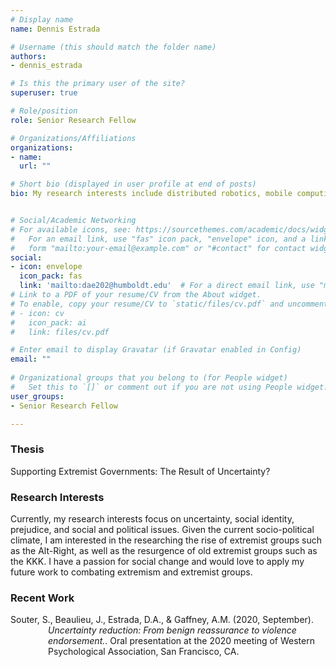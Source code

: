 ```yaml
---
# Display name
name: Dennis Estrada

# Username (this should match the folder name)
authors:
- dennis_estrada

# Is this the primary user of the site?
superuser: true

# Role/position
role: Senior Research Fellow

# Organizations/Affiliations
organizations:
- name:
  url: ""

# Short bio (displayed in user profile at end of posts)
bio: My research interests include distributed robotics, mobile computing and programmable matter.


# Social/Academic Networking
# For available icons, see: https://sourcethemes.com/academic/docs/widgets/#icons
#   For an email link, use "fas" icon pack, "envelope" icon, and a link in the
#   form "mailto:your-email@example.com" or "#contact" for contact widget.
social:
- icon: envelope
  icon_pack: fas
  link: 'mailto:dae202@humboldt.edu'  # For a direct email link, use "mailto:test@example.org".
# Link to a PDF of your resume/CV from the About widget.
# To enable, copy your resume/CV to `static/files/cv.pdf` and uncomment the lines below.  
# - icon: cv
#   icon_pack: ai
#   link: files/cv.pdf

# Enter email to display Gravatar (if Gravatar enabled in Config)
email: ""
  
# Organizational groups that you belong to (for People widget)
#   Set this to `[]` or comment out if you are not using People widget.  
user_groups:
- Senior Research Fellow

---
```


<h3>Thesis</h3>
Supporting Extremist Governments: The Result of Uncertainty?

<h3>Research Interests</h3>
Currently, my research interests focus on uncertainty, social identity, prejudice, and social and political issues. Given the current socio-political climate, I am interested in the researching the rise of extremist groups such as the Alt-Right, as well as the resurgence of old extremist groups such as the KKK. I have a passion for social change and would love to apply my future work to combating extremism and extremist groups.

<h3>Recent Work</h3>
<p style="margin-left: 60px; text-indent: -60px;">Souter, S., Beaulieu, J., Estrada, D.A., & Gaffney, A.M. (2020, September). <i>Uncertainty reduction: From benign reassurance to violence endorsement.</i>. Oral presentation at the 2020 meeting of Western Psychological Association, San Francisco, CA.</p>


